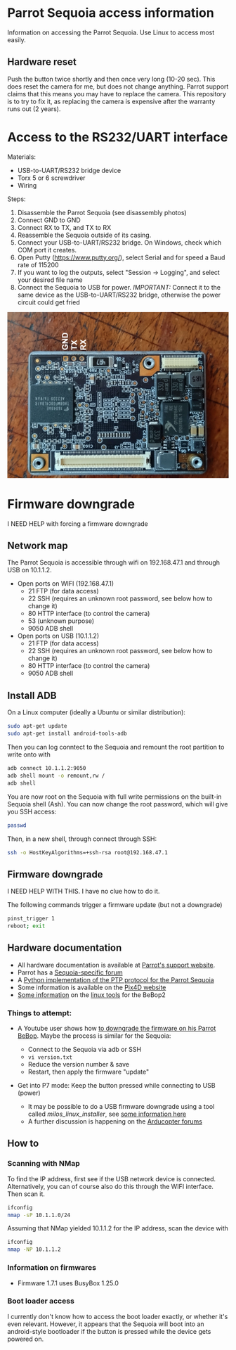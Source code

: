 # Parrot Sequoia access information

Information on accessing the Parrot Sequoia. Use Linux to access most easily.

## Hardware reset

Push the button twice shortly and then once very long (10-20 sec).
This does reset the camera for me, but does not change anything. Parrot support claims that this means you may have to replace the camera. This repository is to try to fix it, as replacing the camera is expensive after the warranty runs out (2 years).

# Access to the RS232/UART interface

Materials:
- USB-to-UART/RS232 bridge device
- Torx 5 or 6 screwdriver
- Wiring

Steps:
1) Disassemble the Parrot Sequoia (see disassembly photos)
2) Connect GND to GND
3) Connect RX to TX, and TX to RX
4) Reassemble the Sequoia outside of its casing.
5) Connect your USB-to-UART/RS232 bridge. On Windows, check which COM port it creates.
6) Open Putty (https://www.putty.org/), select Serial and for speed a Baud rate of 115200
7) If you want to log the outputs, select "Session -> Logging", and select your desired file name
8) Connect the Sequoia to USB for power. *IMPORTANT:* Connect it to the same device as the USB-to-UART/RS232 bridge, otherwise the power circuit could get fried

![](Disassembly/007.JPG?raw=true)

# Firmware downgrade

I NEED HELP with forcing a firmware downgrade

## Network map
The Parrot Sequoia is accessible through wifi on 192.168.47.1 and through USB on 10.1.1.2.

- Open ports on WIFI (192.168.47.1)
  - 21 FTP (for data access)
  - 22 SSH (requires an unknown root password, see below how to change it)
  - 80 HTTP interface (to control the camera)
  - 53 (unknown purpose)
  - 9050 ADB shell
- Open ports on USB (10.1.1.2)
  - 21 FTP (for data access)
  - 22 SSH (requires an unknown root password, see below how to change it)
  - 80 HTTP interface (to control the camera)
  - 9050 ADB shell

## Install ADB

On a Linux computer (ideally a Ubuntu or similar distribution):

```bash
sudo apt-get update
sudo apt-get install android-tools-adb
```

Then you can log conntect to the Sequoia and remount the root partition to write onto with
```bash
adb connect 10.1.1.2:9050
adb shell mount -o remount,rw /
adb shell
```

You are now root on the Sequoia with full write permissions on the built-in Sequoia shell (Ash). You can now change the root password, which will give you SSH access:

```bash
passwd
```

Then, in a new shell, through connect through SSH:

```bash
ssh -o HostKeyAlgorithms=+ssh-rsa root@192.168.47.1
```


## Firmware downgrade

I NEED HELP WITH THIS. I have no clue how to do it.

The following commands trigger a firmware update (but not a downgrade)
```bash
pinst_trigger 1
reboot; exit
```

## Hardware documentation

- All hardware documentation is available at [Parrot's support website](https://www.parrot.com/en/support/documentation/sequoia).
- Parrot has a [Sequoia-specific forum](https://forum.developer.parrot.com/c/other-products/sequoia/15)
- A [Python implementation of the PTP protocol for the Parrot Sequoia](https://github.com/Parrot-Developers/sequoia-ptpy)
- Some information is available on the [Pix4D website](https://www.pix4d.com/product/sequoia/faq/)
- [Some information](https://ardupilot.org/dev/docs/building-for-bebop-2.html#building-for-bebop-2) on the [linux tools](https://firmware.parrot.com/Toolchains/parrot-tools-linuxgnutools-2016.02-linaro_1.0.0-5_amd64.deb) for the BeBop2

### Things to attempt:

- A Youtube user shows how [to downgrade the firmware on his Parrot BeBop](https://www.youtube.com/watch?v=xzqOPS_nmi0). Maybe the process is similar for the Sequoia:
  - Connect to the Sequoia via adb or SSH
  - `vi version.txt`
  - Reduce the version number & save
  - Restart, then apply the firmware "update"
  
- Get into P7 mode: Keep the button pressed while connecting to USB (power)
  - It may be possible to do a USB firmware downgrade using a tool called *milos_linux_installer*, see [some information here](https://forum.developer.parrot.com/t/hardware-malfunction/8164/7)
  - A further discussion is happening on the [Arducopter forums](https://discuss.ardupilot.org/t/bebop2-flashing/35116/14)


## How to

### Scanning with NMap

To find the IP address, first see if the USB network device is connected. Alternatively, you can of course also do this through the WIFI interface. Then scan it.

```bash
ifconfig
nmap -sP 10.1.1.0/24
```

Assuming that NMap yielded 10.1.1.2 for the IP address, scan the device with
```bash
ifconfig
nmap -NP 10.1.1.2
```

### Information on firmwares

- Firmware 1.7.1 uses BusyBox 1.25.0

### Boot loader access

I currently don't know how to access the boot loader exactly, or whether it's even relevant. However, it appears that the Sequoia will boot into an android-style bootloader if the button is pressed while the device gets powered on.

